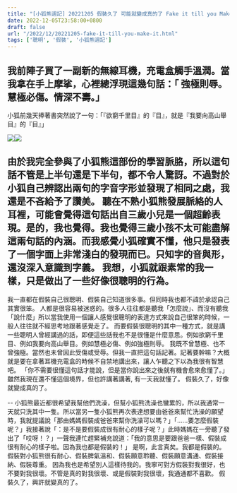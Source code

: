 ```yaml
---
title: "[小狐熊週記] 20221205 假裝久了 可能就變成真的了 Fake it till you Make it"
date: 2022-12-05T23:58:00+0800
draft: false
url: "/2022/12/20221205-fake-it-till-you-make-it.html"
tags: ['聰明', '假裝', '小狐熊週記']
---
```




我前陣子買了一副新的無線耳機，充電盒觸手溫潤。當我拿在手上摩挲，心裡總浮現這幾句話：「 強極則辱。慧極必傷。情深不壽。」
--
小狐前幾天捧著書突然說了一句：「『欲窮千里目』的『目』，就是『我要向高山舉目』的『目』」

![](https://blogger.googleusercontent.com/img/b/R29vZ2xl/AVvXsEiwTnjkOjQpGnK2e9YxnHsCcZL9EnzReTFYZgfqYDhaNUkmVeBSB-r-qbmlPuGt_5dn-RSN-ZTM_2uixKkwQ9nOclCayNXVtu3RetIYtjrAwXc-g-3eFNky9fcPJuK0JeJALRUxuD0_85z0onrnMgTEsEJCRee5MrC5VIb2SKmatPIDfsMSvq4vtCZe/s320/1670253903837.jpg)![](https://blogger.googleusercontent.com/img/b/R29vZ2xl/AVvXsEjZwBUtx8DF0XIZ0PXVVXofTEsWytUKcHnQzflHq1DfnUwfhZQ_j0DytSLM33TEgl6BeQY7KfIRPeJLlFR7879pMjhLGlWYXjzFnSSDbtvUTQ4XDB8qIntRJypzhPfSgTTASnODGi5BctxgnyYDEcSKtkqQja6fuTtba5n_eob8U_6mmFNVv4u_mtSP/s320/1670253903631.jpg)





由於我完全參與了小狐熊這部份的學習脈胳，所以這句話不管是上半句還是下半句，都不令人驚訝。不過對於小狐自己辨認出兩句的字音字形並發現了相同之處，我還是不吝給予了讚美。
聽在不熟小狐熊發展脈絡的人耳裡，可能會覺得這句話出自三歲小兒是一個超齡表現。是的，我也覺得。我也覺得三歲小孩不太可能盡解這兩句話的內涵。而我感覺小狐確實不懂，他只是發表了一個字面上非常淺白的發現而已。只知字的音與形，還沒深入意識到字義。
我想，小狐就跟素常的我一樣，只是做出了一些好像很聰明的行為。
--
我一直都在假裝自己很聰明、假裝自己知道很多事。但同時我也都不諱於承認自己其實很笨。
人都是很容易被迷惑的。很多人往往都是聽我「怎麼說」、而沒有聽我「說什麼」所以當我使用一個讓人感覺很聰明的表達方式來說自己很笨的時候，一般人往往就不經思考地跟著感覺走了。
而要假裝很聰明的其中一種方式，就是講一些聰明人曾經講過的話，即便這些話我也不是很懂是什麼意思。例如欲窮千里目、例如我要向高山舉目。例如慧極必傷、例如強極則辱。
我既不曾慧極、也不曾強極。當然也未曾因此受傷或受辱。但我一直把這句話記著。記著要幹嘛？大概就是要在拿著耳機充電盒的時候不自禁地講出來，讓人乍聽之下以為我很有智慧吧。
「你不需要很懂這句話才能說，但是當你說出來之後就有機會愈來愈懂了。」雖然我現在還不懂這個境界，但也許講著講著, 有一天我就懂了。
假裝久了，好像就變成真的了。

--
小狐熊最近都很希望我幫他們洗澡，但幫小狐熊洗澡也蠻累的，所以我通常一天就只洗其中一隻。所以當另一隻小狐熊再次表達想要由爸爸來幫忙洗澡的願望時，我就提議說「那由媽媽假裝成爸爸來幫你洗澡可以嗎？」「……要怎麼假裝呢？」我接著說「：是不是要假裝成很有耐心的樣子呢？」此時媽媽在一旁聽了發出了「哎呀！？」一聲我連忙趕緊補充說道：「我的意思是要跟爸爸一樣、假裝成很有耐心的樣子啦。因為我也都是假裝的！」
是啊，此言真矣。我都是假裝的。假裝對小狐熊很有耐心、假裝脾氣溫和、假裝願意聆聽、假裝願意溝通、假裝接納、假裝尊重。
因為我也是希望別人這樣待我的。我寧可對方假裝對我很好，也不要對我很壞。不管是真的對我很壞、或是假裝對我很壞，我通通都不喜歡。
假裝久了，興許就變真的了。

